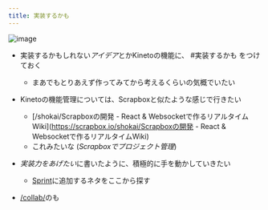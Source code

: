 ```yaml
---
title: 実装するかも
---
```


![image](https://gyazo.com/36fa1f2367aa826f8355208460d0eaaf/thumb/1000)

* 実装するかもしれない*アイデア*とかKinetoの機能に、 #実装するかも をつけておく
  
  * まあでもとりあえず作ってみてから考えるくらいの気概でいたい
* Kinetoの機能管理については、Scrapboxと似たような感じで行きたい
  
  * \[/shokai/Scrapboxの開発 - React & Websocketで作るリアルタイムWiki\](https://scrapbox.io/shokai/Scrapboxの開発 - React & Websocketで作るリアルタイムWiki)
  * これみたいな (*Scrapboxでプロジェクト管理*)
* *実装力をあげたい*に書いたように、積極的に手を動かしていきたい
  
  * [Sprint](Sprint.md)に追加するネタをここから探す
* [/collab/](https://scrapbox.io/collab/)のも
